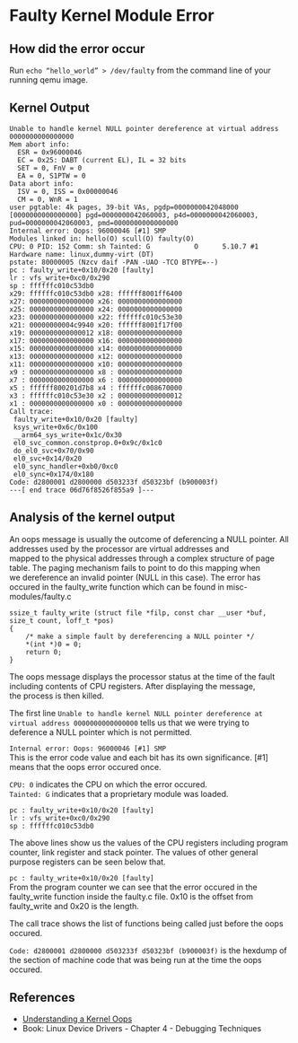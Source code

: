 # Faulty Kernel Module Error  

## How did the error occur  

Run `echo “hello_world” > /dev/faulty` from the command line of your running qemu image.  

## Kernel Output  

``` 
Unable to handle kernel NULL pointer dereference at virtual address 0000000000000000  
Mem abort info:  
  ESR = 0x96000046  
  EC = 0x25: DABT (current EL), IL = 32 bits  
  SET = 0, FnV = 0  
  EA = 0, S1PTW = 0  
Data abort info:  
  ISV = 0, ISS = 0x00000046  
  CM = 0, WnR = 1  
user pgtable: 4k pages, 39-bit VAs, pgdp=0000000042048000  
[0000000000000000] pgd=0000000042060003, p4d=0000000042060003, pud=0000000042060003, pmd=0000000000000000  
Internal error: Oops: 96000046 [#1] SMP  
Modules linked in: hello(O) scull(O) faulty(O)  
CPU: 0 PID: 152 Comm: sh Tainted: G           O      5.10.7 #1  
Hardware name: linux,dummy-virt (DT)  
pstate: 80000005 (Nzcv daif -PAN -UAO -TCO BTYPE=--)  
pc : faulty_write+0x10/0x20 [faulty]  
lr : vfs_write+0xc0/0x290  
sp : ffffffc010c53db0  
x29: ffffffc010c53db0 x28: ffffff8001ff6400  
x27: 0000000000000000 x26: 0000000000000000  
x25: 0000000000000000 x24: 0000000000000000  
x23: 0000000000000000 x22: ffffffc010c53e30  
x21: 00000000004c9940 x20: ffffff8001f17f00  
x19: 0000000000000012 x18: 0000000000000000  
x17: 0000000000000000 x16: 0000000000000000  
x15: 0000000000000000 x14: 0000000000000000  
x13: 0000000000000000 x12: 0000000000000000  
x11: 0000000000000000 x10: 0000000000000000  
x9 : 0000000000000000 x8 : 0000000000000000  
x7 : 0000000000000000 x6 : 0000000000000000  
x5 : ffffff800201d7b8 x4 : ffffffc008670000  
x3 : ffffffc010c53e30 x2 : 0000000000000012  
x1 : 0000000000000000 x0 : 0000000000000000  
Call trace:  
 faulty_write+0x10/0x20 [faulty]  
 ksys_write+0x6c/0x100  
 __arm64_sys_write+0x1c/0x30  
 el0_svc_common.constprop.0+0x9c/0x1c0  
 do_el0_svc+0x70/0x90  
 el0_svc+0x14/0x20  
 el0_sync_handler+0xb0/0xc0  
 el0_sync+0x174/0x180  
Code: d2800001 d2800000 d503233f d50323bf (b900003f)   
---[ end trace 06d76f8526f855a9 ]---  
```

## Analysis of the kernel output  

An oops message is usually the outcome of deferencing a NULL pointer. All addresses used by the processor are virtual addresses and  
mapped to the physical addresses through a complex structure of page table. The paging mechanism fails to point to do this mapping when  
we dereference an invalid pointer (NULL in this case). The error has occured in the faulty_write function which can be found in misc-modules/faulty.c  

``` 
ssize_t faulty_write (struct file *filp, const char __user *buf, size_t count, loff_t *pos)  
{  
	/* make a simple fault by dereferencing a NULL pointer */  
	*(int *)0 = 0;  
	return 0;  
}  
```
The oops message displays the processor status at the time of the fault including contents of CPU registers. After displaying the message,  
the process is then killed.  

The first line `Unable to handle kernel NULL pointer dereference at virtual address 0000000000000000` tells us that we were trying to  
deference a NULL pointer which is not permitted.  

`Internal error: Oops: 96000046 [#1] SMP`  
This is the error code value and each bit has its own significance. [#1] means that the oops error occured once.  

`CPU: 0` indicates the CPU on which the error occured.  
`Tainted: G` indicates that a proprietary module was loaded.  

```
pc : faulty_write+0x10/0x20 [faulty]  
lr : vfs_write+0xc0/0x290  
sp : ffffffc010c53db0  
```
The above lines show us the values of the CPU registers including program counter, link register and stack pointer. The values of other general  
purpose registers can be seen below that.  

`pc : faulty_write+0x10/0x20 [faulty]`  
From the program counter we can see that the error occured in the faulty_write function inside the faulty.c file. 0x10 is the offset from  
faulty_write and 0x20 is the length.  

The call trace shows the list of functions being called just before the oops occured.  

`Code: d2800001 d2800000 d503233f d50323bf (b900003f)` is the hexdump of the section of machine code that was being run at the time the oops occured.  

## References

- [Understanding a Kernel Oops](https://www.opensourceforu.com/2011/01/understanding-a-kernel-oops/#:~:text=An%20%E2%80%9COops%E2%80%9D%20is%20what%20the,of%20when%20the%20fault%20occurred.)  
- Book: Linux Device Drivers - Chapter 4 - Debugging Techniques  


